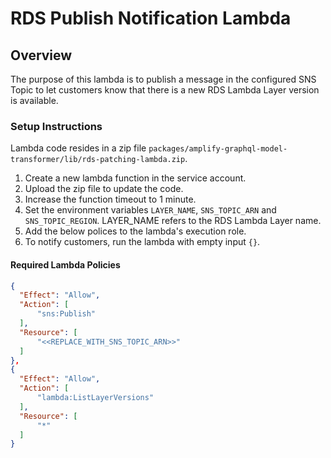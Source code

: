 # RDS Publish Notification Lambda

## Overview

The purpose of this lambda is to publish a message in the configured SNS Topic to let customers know that there is a new RDS Lambda Layer version is available.

### Setup Instructions

Lambda code resides in a zip file `packages/amplify-graphql-model-transformer/lib/rds-patching-lambda.zip`.

1. Create a new lambda function in the service account.
2. Upload the zip file to update the code.
3. Increase the function timeout to 1 minute.
4. Set the environment variables `LAYER_NAME`, `SNS_TOPIC_ARN` and `SNS_TOPIC_REGION`. LAYER_NAME refers to the RDS Lambda Layer name.
5. Add the below polices to the lambda's execution role.
6. To notify customers, run the lambda with empty input `{}`.

#### Required Lambda Policies

```json
{
  "Effect": "Allow",
  "Action": [
      "sns:Publish"
  ],
  "Resource": [
      "<<REPLACE_WITH_SNS_TOPIC_ARN>>"
  ]
},
{
  "Effect": "Allow",
  "Action": [
      "lambda:ListLayerVersions"
  ],
  "Resource": [
      "*"
  ]
}
```
